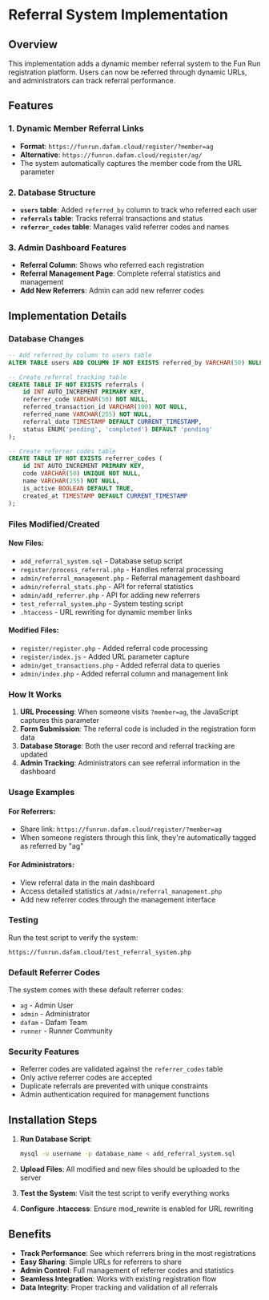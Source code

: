 # Referral System Implementation

## Overview
This implementation adds a dynamic member referral system to the Fun Run registration platform. Users can now be referred through dynamic URLs, and administrators can track referral performance.

## Features

### 1. Dynamic Member Referral Links
- **Format**: `https://funrun.dafam.cloud/register/?member=ag`
- **Alternative**: `https://funrun.dafam.cloud/register/ag/`
- The system automatically captures the member code from the URL parameter

### 2. Database Structure
- **`users` table**: Added `referred_by` column to track who referred each user
- **`referrals` table**: Tracks referral transactions and status
- **`referrer_codes` table**: Manages valid referrer codes and names

### 3. Admin Dashboard Features
- **Referral Column**: Shows who referred each registration
- **Referral Management Page**: Complete referral statistics and management
- **Add New Referrers**: Admin can add new referrer codes

## Implementation Details

### Database Changes
```sql
-- Add referred_by column to users table
ALTER TABLE users ADD COLUMN IF NOT EXISTS referred_by VARCHAR(50) NULL;

-- Create referral tracking table
CREATE TABLE IF NOT EXISTS referrals (
    id INT AUTO_INCREMENT PRIMARY KEY,
    referrer_code VARCHAR(50) NOT NULL,
    referred_transaction_id VARCHAR(100) NOT NULL,
    referred_name VARCHAR(255) NOT NULL,
    referral_date TIMESTAMP DEFAULT CURRENT_TIMESTAMP,
    status ENUM('pending', 'completed') DEFAULT 'pending'
);

-- Create referrer codes table
CREATE TABLE IF NOT EXISTS referrer_codes (
    id INT AUTO_INCREMENT PRIMARY KEY,
    code VARCHAR(50) UNIQUE NOT NULL,
    name VARCHAR(255) NOT NULL,
    is_active BOOLEAN DEFAULT TRUE,
    created_at TIMESTAMP DEFAULT CURRENT_TIMESTAMP
);
```

### Files Modified/Created

#### New Files:
- `add_referral_system.sql` - Database setup script
- `register/process_referral.php` - Handles referral processing
- `admin/referral_management.php` - Referral management dashboard
- `admin/referral_stats.php` - API for referral statistics
- `admin/add_referrer.php` - API for adding new referrers
- `test_referral_system.php` - System testing script
- `.htaccess` - URL rewriting for dynamic member links

#### Modified Files:
- `register/register.php` - Added referral code processing
- `register/index.js` - Added URL parameter capture
- `admin/get_transactions.php` - Added referral data to queries
- `admin/index.php` - Added referral column and management link

### How It Works

1. **URL Processing**: When someone visits `?member=ag`, the JavaScript captures this parameter
2. **Form Submission**: The referral code is included in the registration form data
3. **Database Storage**: Both the user record and referral tracking are updated
4. **Admin Tracking**: Administrators can see referral information in the dashboard

### Usage Examples

#### For Referrers:
- Share link: `https://funrun.dafam.cloud/register/?member=ag`
- When someone registers through this link, they're automatically tagged as referred by "ag"

#### For Administrators:
- View referral data in the main dashboard
- Access detailed statistics at `/admin/referral_management.php`
- Add new referrer codes through the management interface

### Testing

Run the test script to verify the system:
```
https://funrun.dafam.cloud/test_referral_system.php
```

### Default Referrer Codes
The system comes with these default referrer codes:
- `ag` - Admin User
- `admin` - Administrator  
- `dafam` - Dafam Team
- `runner` - Runner Community

### Security Features
- Referrer codes are validated against the `referrer_codes` table
- Only active referrer codes are accepted
- Duplicate referrals are prevented with unique constraints
- Admin authentication required for management functions

## Installation Steps

1. **Run Database Script**:
   ```bash
   mysql -u username -p database_name < add_referral_system.sql
   ```

2. **Upload Files**: All modified and new files should be uploaded to the server

3. **Test the System**: Visit the test script to verify everything works

4. **Configure .htaccess**: Ensure mod_rewrite is enabled for URL rewriting

## Benefits

- **Track Performance**: See which referrers bring in the most registrations
- **Easy Sharing**: Simple URLs for referrers to share
- **Admin Control**: Full management of referrer codes and statistics
- **Seamless Integration**: Works with existing registration flow
- **Data Integrity**: Proper tracking and validation of all referrals
